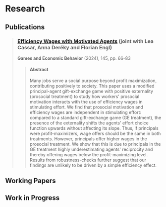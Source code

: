 # Research

## Publications
> ### [Efficiency Wages with Motivated Agents](https://www.sciencedirect.com/science/article/pii/S0899825624000307) (joint with Lea Cassar, Anna Deréky and Florian Engl)
>
> **Games and Economic Behavior** (2024), 145, pp. 66-83
>
> > #### Abstract
> > Many jobs serve a social purpose beyond profit maximization, contributing positively to society. This paper uses a modified principal-agent gift-exchange game with positive externality (prosocial treatment) to study how workers' prosocial motivation interacts with the use of efficiency wages in stimulating effort. We find that prosocial motivation and efficiency wages are independent in stimulating effort: compared to a standard gift-exchange game (GE treatment), the presence of the externality shifts the agents' effort choice function upwards without affecting its slope. Thus, if principals were profit-maximizers, wage offers should be the same in both treatments. However, principals offer higher wages in the prosocial treatment. We show that this is due to principals in the GE treatment highly underestimating agents' reciprocity and thereby offering wages below the profit-maximizing level. Results from robustness-checks further suggest that our findings are unlikely to be driven by a simple efficiency effect.

## Working Papers

## Work in Progress